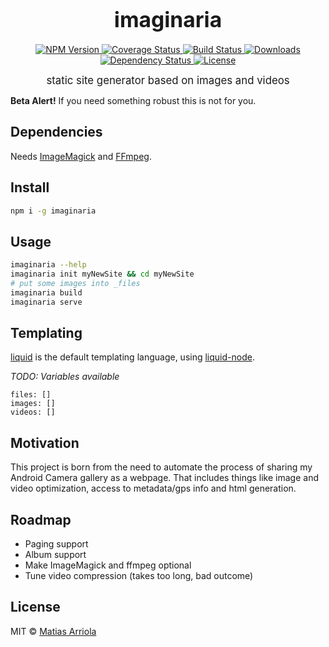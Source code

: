 <big><h1 align="center">imaginaria</h1></big>

<p align="center">
  <a href="https://npmjs.org/package/imaginaria">
    <img src="https://img.shields.io/npm/v/imaginaria.svg?style=flat-square"
         alt="NPM Version">
  </a>

  <a href="https://coveralls.io/r/MatiasArriola/imaginaria">
    <img src="https://img.shields.io/coveralls/MatiasArriola/imaginaria.svg?style=flat-square"
         alt="Coverage Status">
  </a>

  <a href="https://travis-ci.org/MatiasArriola/imaginaria">
    <img src="https://img.shields.io/travis/MatiasArriola/imaginaria.svg?style=flat-square"
         alt="Build Status">
  </a>

  <a href="https://npmjs.org/package/imaginaria">
    <img src="http://img.shields.io/npm/dm/imaginaria.svg?style=flat-square"
         alt="Downloads">
  </a>

  <a href="https://david-dm.org/MatiasArriola/imaginaria.svg">
    <img src="https://david-dm.org/MatiasArriola/imaginaria.svg?style=flat-square"
         alt="Dependency Status">
  </a>

  <a href="https://github.com/MatiasArriola/imaginaria/blob/master/LICENSE">
    <img src="https://img.shields.io/npm/l/imaginaria.svg?style=flat-square"
         alt="License">
  </a>
</p>

<p align="center"><big>
static site generator based on images and videos
</big></p>

**Beta Alert!** If you need something robust this is not for you.

## Dependencies

Needs [ImageMagick](http://www.imagemagick.org/script/index.php) and [FFmpeg](https://www.ffmpeg.org/).

## Install

```sh
npm i -g imaginaria
```

## Usage

```sh
imaginaria --help
imaginaria init myNewSite && cd myNewSite
# put some images into _files
imaginaria build
imaginaria serve
```

## Templating

[liquid](http://liquidmarkup.org/) is the default templating language, using [liquid-node](https://github.com/sirlantis/liquid-node).

*TODO: Variables available*

    files: []
    images: []
    videos: []

## Motivation
This project is born from the need to automate the process of sharing my Android Camera gallery as a webpage. That includes things like image and video optimization, access to metadata/gps info and html generation.

## Roadmap

* Paging support
* Album support
* Make ImageMagick and ffmpeg optional
* Tune video compression (takes too long, bad outcome)

## License

MIT © [Matias Arriola](http://github.com/MatiasArriola)

[npm-url]: https://npmjs.org/package/imaginaria
[npm-image]: https://img.shields.io/npm/v/imaginaria.svg?style=flat-square

[travis-url]: https://travis-ci.org/MatiasArriola/imaginaria
[travis-image]: https://img.shields.io/travis/MatiasArriola/imaginaria.svg?style=flat-square

[coveralls-url]: https://coveralls.io/r/MatiasArriola/imaginaria
[coveralls-image]: https://img.shields.io/coveralls/MatiasArriola/imaginaria.svg?style=flat-square

[depstat-url]: https://david-dm.org/MatiasArriola/imaginaria
[depstat-image]: https://david-dm.org/MatiasArriola/imaginaria.svg?style=flat-square

[download-badge]: http://img.shields.io/npm/dm/imaginaria.svg?style=flat-square
